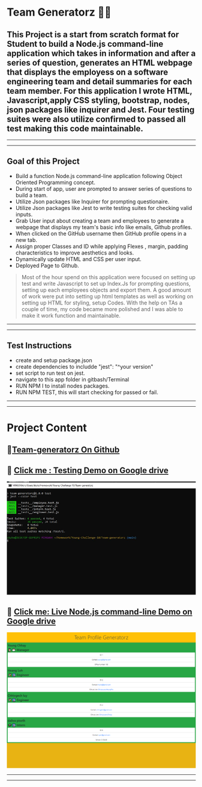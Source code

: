 # Team Generatorz 🌟🌌
## This Project is a start from scratch format for Student to build a Node.js command-line application which takes in information and after a series of question, generates an HTML webpage that displays the employess on a software engineering team and detail summaries for each team member. For this application I wrote HTML, Javascript,apply CSS styling, bootstrap, nodes, json packages like inquirer and Jest. Four testing suites were also utilize confirmed to passed all test making this code maintainable. 
---
___
## Goal of this Project 
* Build a function Node.js command-line application following Object Oriented Programming concept. 
* During start of app, user are prompted to answer series of questions to build a team. 
* Utilize Json packages like Inquirer for prompting questionaire.
* Utilize Json packages like Jest to write testing suites for checking valid inputs. 
* Grab User input about creating a team and employees to generate a webpage that displays my team's basic info like emails, Github profiles.
* When clicked on the GitHub username then GitHub profile opens in a new tab. 
* Assign proper Classes and ID while applying Flexes , margin, padding  characteristics to improve aesthetics and looks.  
* Dynamically update HTML and CSS per user input. 
* Deployed Page to Github. 
> Most of the hour spend on this application were focused on setting up test and write Javascript to set up Index.Js for prompting questions, setting up each employees objects and export them. A good amount of work were put into setting up html templates as well as working on setting up HTML for styling, setup Codes. With the help on TAs a couple of time, my code became more polished and I was able to make it work function and maintainable. 
---
___
## Test Instructions
* create and setup package.json 
* create dependencies to includde "jest": "^your version"
* set script to run test on jest. 
* navigate to this app folder in gitbash/Terminal 
* RUN NPM I to install nodes packages. 
* RUN NPM TEST, this will start checking for passed or fail. 
---
___
# Project Content

## 🌟[Team-generatorz On Github](https://github.com/Young-Chhay/Team-generatorz "Github Page")

## 🌟 [Click me : Testing Demo on Google drive](https://drive.google.com/uc?id=1enFMM3Gw8vZ3vhtZR9kE8cLm5sIIewtC)
![Test](./assets/images/team-gen-Passed-test.JPG)

## 🌟 [Click me: Live Node.js command-line Demo on Google drive](https://drive.google.com/uc?id=1Z_UMVTGS2Z5vuqEoLvJ9EZCxqq_r3XEz)
![Live App](./assets/images/Team-Generatorz.png)

---
___